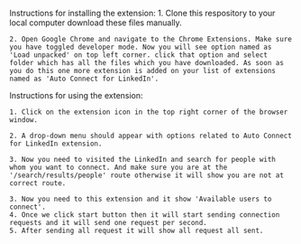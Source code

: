 Instructions for installing the extension:
    1. Clone this respository to your local computer download these files manually.

    2. Open Google Chrome and navigate to the Chrome Extensions. Make sure you have toggled developer mode. Now you will see option named as 'Load unpacked' on top left corner. click that option and select folder which has all the files which you have downloaded. As soon as you do this one more extension is added on your list of extensions named as 'Auto Connect for LinkedIn'.

Instructions for using the extension:

    1. Click on the extension icon in the top right corner of the browser window.

    2. A drop-down menu should appear with options related to Auto Connect for LinkedIn extension.

    3. Now you need to visited the LinkedIn and search for people with whom you want to connect. And make sure you are at the '/search/results/people' route otherwise it will show you are not at correct route. 

    3. Now you need to this extension and it show 'Available users to connect'.
    4. Once we click start button then it will start sending connection requests and it will send one request per second. 
    5. After sending all request it will show all request all sent.

